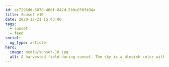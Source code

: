 ```yaml
---
id: ac7296dd-5078-406f-842d-5b0c850f494a
title: Sunset v10
date: 2020-12-21 15:43:00
tags:
  - sunset
  - feed
social:
  og_type: article
hero:
  image: media/sunset-10.jpg
  alt: A harvested field during sunset. The sky is a blueish color with a warm tint. A flock of birds forms a long streak in the sky.
---
```

